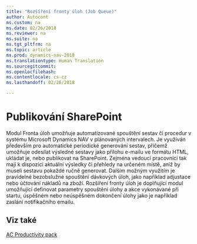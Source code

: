 ```yaml
---
title: "Rozšíření fronty úloh (Job Queue)"
author: Autocont
ms.custom: na
ms.date: 02/26/2018
ms.reviewer: na
ms.suite: na
ms.tgt_pltfrm: na
ms.topic: article
ms.prod: dynamics-nav-2018
ms.translationtype: Human Translation
ms.sourcegitcommit: 
ms.openlocfilehash: 
ms.contentlocale: cs-cz
ms.lasthandoff: 02/26/2018

---
```


# <a name="ac-pp-job-queue-extension.md"></a>Publikování SharePoint

Modul Fronta úloh umožňuje automatizované spouštění sestav či procedur v systému Microsoft Dynamics NAV v plánovaných intervalech. Je využíván především pro automatické periodické generování sestav, přičemž umožňuje odesílat výsledné sestavy jako přílohu e-mailu ve formátu HTML, ukládat je, nebo publikovat na SharePoint. Zejména vedoucí pracovníci tak mají k dispozici aktuální výsledky či přehledy na určeném místě, aniž by museli sestavu pokaždé ručně generovat. Dalším možným využitím je pravidelné bezobslužné spouštění dávkových úloh, jako například adjustace nebo účtování nákladů na zboží.
Rozšíření fronty úloh je doplňující modul umožňující definovat parametry spouštění úlohy a akce vykonávané při startu, úspěšném nebo neúspěšném dokončení úlohy jako je například zaslání notifikačního emailu.

## <a name="see-also"></a>Viz také  
[AC Productivity pack](ac-pp-productivity-pack.md)  